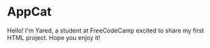 # AppCat
Hello! I'm Yared, a student at FreeCodeCamp excited to share my first HTML project. Hope you enjoy it!
